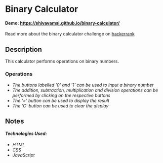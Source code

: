 # Binary Calculator
#### Demo: https://shivavamsi.github.io/binary-calculator/
Read more about the binary calculator challenge on [hackerrank](https://www.hackerrank.com/challenges/js10-binary-calculator)

## Description
This calculator performs operations on binary numbers.

### Operations
* _The buttons labelled '0' and '1' can be used to input a binary number_
* _The addition, subtraction, multiplication and division operations can be performed by clicking on the respective buttons_
* _The '=' button can be used to display the result_
* _The 'C' button can be used to clear the display_

## Notes
#### _Technologies Used:_
* _HTML_
* _CSS_
* _JavaScript_
